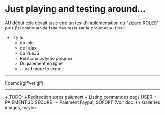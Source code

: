 # Just playing and testing around...
AU début cela devait juste etre un test d'implémentation du "zizaco ROLES" puis j'ai continuer de faire des tests sur le projet et au final:
+ Il y a:
    + du role
    + de l'ajax
    + du VueJS
    + Relations polymorphiques
    + Du paiement en ligne
    + ... and more to come.

<hr>
![demo](gif/vet.gif)
<hr>
+ TODO:
    + Redirection apres paiement
    + Listing commandes page USER
    + PAIEMENT 3D SECURE !
    + Paiement Paypal, SOFORT (Voir doc !)
    + Galleries images, maybe...